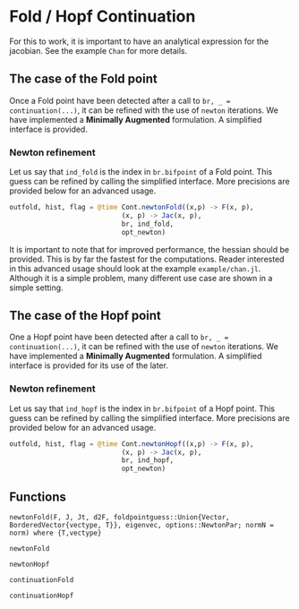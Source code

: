 # Fold / Hopf Continuation

For this to work, it is important to have an analytical expression for the jacobian. See the example `Chan` for more details.

## The case of the Fold point

Once a Fold point have been detected after a call to `br, _ = continuation(...)`, it can be refined with the use of `newton` iterations. We have implemented a **Minimally Augmented** formulation. A simplified interface is provided.

### Newton refinement

Let us say that `ind_fold` is the index in `br.bifpoint` of a Fold point. This guess can be refined by calling the simplified interface. More precisions are provided below for an advanced usage.

```julia
outfold, hist, flag = @time Cont.newtonFold((x,p) -> F(x, p),
							(x, p) -> Jac(x, p),
							br, ind_fold,
							opt_newton)
```

It is important to note that for improved performance, the hessian should be provided. This is by far the fastest for the computations. Reader interested in this advanced usage should look at the example `example/chan.jl`. Although it is a simple problem, many different use case are shown in a simple setting.

## The case of the Hopf point

One a Hopf point have been detected after a call to `br, _ = continuation(...)`, it can be refined with the use of `newton` iterations. We have implemented a **Minimally Augmented** formulation. A simplified interface is provided for its use of the later.

### Newton refinement

Let us say that `ind_hopf` is the index in `br.bifpoint` of a Hopf point. This guess can be refined by calling the simplified interface. More precisions are provided below for an advanced usage.

```julia
outfold, hist, flag = @time Cont.newtonHopf((x,p) -> F(x, p),
							(x, p) -> Jac(x, p),
							br, ind_hopf,
							opt_newton)
```


## Functions

```@docs
newtonFold(F, J, Jt, d2F, foldpointguess::Union{Vector, BorderedVector{vectype, T}}, eigenvec, options::NewtonPar; normN = norm) where {T,vectype}
```

```@docs
newtonFold
```

```@docs
newtonHopf
```


```@docs
continuationFold
```

```@docs
continuationHopf
```

